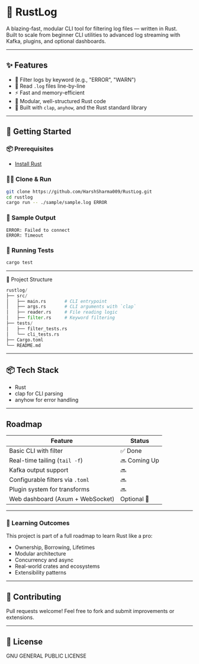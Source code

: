 # 🦀 RustLog

A blazing-fast, modular CLI tool for filtering log files — written in Rust.  
Built to scale from beginner CLI utilities to advanced log streaming with Kafka, plugins, and optional dashboards.

---

## ✨ Features

- 🧪 Filter logs by keyword (e.g., "ERROR", "WARN")
- 📂 Read `.log` files line-by-line
- ⚡ Fast and memory-efficient
- 🧱 Modular, well-structured Rust code
- 🧰 Built with `clap`, `anyhow`, and the Rust standard library

---

## 🚀 Getting Started

### 📦 Prerequisites
- [Install Rust](https://www.rust-lang.org/tools/install)

### 🧑‍💻 Clone & Run

```bash
git clone https://github.com/HarshSharma009/RustLog.git
cd rustlog
cargo run -- ./sample/sample.log ERROR
```
### 🔧 Sample Output

```text
ERROR: Failed to connect
ERROR: Timeout
```

### 🔬 Running Tests

```bash
cargo test
```

---

📁 Project Structure
```python
rustlog/
├── src/
│   ├── main.rs       # CLI entrypoint
│   ├── args.rs       # CLI arguments with `clap`
│   ├── reader.rs     # File reading logic
│   ├── filter.rs     # Keyword filtering
├── tests/
│   ├── filter_tests.rs
│   └── cli_tests.rs
├── Cargo.toml
└── README.md
```
---

## 📦 Tech Stack
- Rust
- clap for CLI parsing
- anyhow for error handling

---
## Roadmap

| Feature                          | Status       |
| -------------------------------- | ------------ |
| Basic CLI with filter            | ✅ Done       |
| Real-time tailing (`tail -f`)    | 🔜 Coming Up |
| Kafka output support             | 🔜           |
| Configurable filters via `.toml` | 🔜           |
| Plugin system for transforms     | 🔜           |
| Web dashboard (Axum + WebSocket) | Optional 🚧  |
---
### 🧠 Learning Outcomes
This project is part of a full roadmap to learn Rust like a pro:

- Ownership, Borrowing, Lifetimes
- Modular architecture
- Concurrency and async
- Real-world crates and ecosystems
- Extensibility patterns

---
## 🤝 Contributing
Pull requests welcome!
Feel free to fork and submit improvements or extensions.


---
## 📜 License
GNU GENERAL PUBLIC LICENSE 